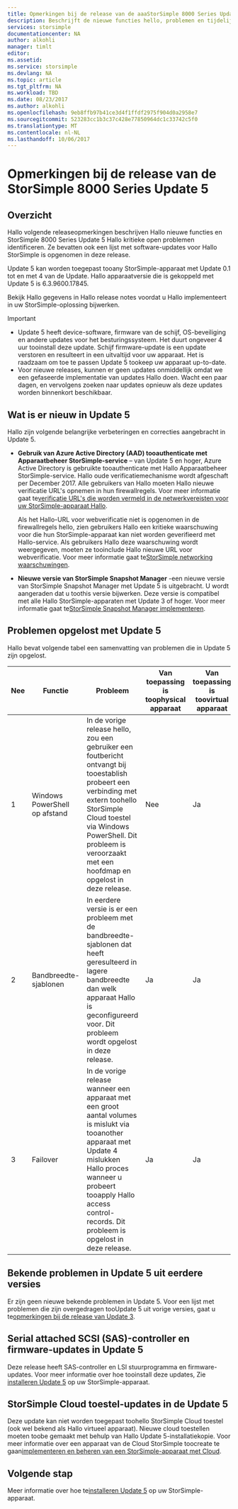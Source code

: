 ```yaml
---
title: Opmerkingen bij de release van de aaaStorSimple 8000 Series Update 5 | Microsoft Docs
description: Beschrijft de nieuwe functies hello, problemen en tijdelijke oplossingen voor StorSimple 8000 Series Update 5.
services: storsimple
documentationcenter: NA
author: alkohli
manager: timlt
editor: 
ms.assetid: 
ms.service: storsimple
ms.devlang: NA
ms.topic: article
ms.tgt_pltfrm: NA
ms.workload: TBD
ms.date: 08/23/2017
ms.author: alkohli
ms.openlocfilehash: 9eb8ffb97b41ce3d4f1ffdf2975f904d0a2958e7
ms.sourcegitcommit: 523283cc1b3c37c428e77850964dc1c33742c5f0
ms.translationtype: MT
ms.contentlocale: nl-NL
ms.lasthandoff: 10/06/2017
---
```

# <a name="storsimple-8000-series-update-5-release-notes"></a>Opmerkingen bij de release van de StorSimple 8000 Series Update 5

## <a name="overview"></a>Overzicht

Hallo volgende releaseopmerkingen beschrijven Hallo nieuwe functies en StorSimple 8000 Series Update 5 Hallo kritieke open problemen identificeren. Ze bevatten ook een lijst met software-updates voor Hallo StorSimple is opgenomen in deze release.

Update 5 kan worden toegepast tooany StorSimple-apparaat met Update 0.1 tot en met 4 van de Update. Hallo apparaatversie die is gekoppeld met Update 5 is 6.3.9600.17845.

Bekijk Hallo gegevens in Hallo release notes voordat u Hallo implementeert in uw StorSimple-oplossing bijwerken.

> [!IMPORTANT]
> * Update 5 heeft device-software, firmware van de schijf, OS-beveiliging en andere updates voor het besturingssysteem. Het duurt ongeveer 4 uur tooinstall deze update. Schijf firmware-update is een update verstoren en resulteert in een uitvaltijd voor uw apparaat. Het is raadzaam om toe te passen Update 5 tookeep uw apparaat up-to-date.
> * Voor nieuwe releases, kunnen er geen updates onmiddellijk omdat we een gefaseerde implementatie van updates Hallo doen. Wacht een paar dagen, en vervolgens zoeken naar updates opnieuw als deze updates worden binnenkort beschikbaar.

## <a name="whats-new-in-update-5"></a>Wat is er nieuw in Update 5

Hallo zijn volgende belangrijke verbeteringen en correcties aangebracht in Update 5.

* **Gebruik van Azure Active Directory (AAD) tooauthenticate met Apparaatbeheer StorSimple-service** – van Update 5 en hoger, Azure Active Directory is gebruikte tooauthenticate met Hallo Apparaatbeheer StorSimple-service. Hallo oude verificatiemechanisme wordt afgeschaft per December 2017. Alle gebruikers van Hallo moeten Hallo nieuwe verificatie URL's opnemen in hun firewallregels. Voor meer informatie gaat te[verificatie URL's die worden vermeld in de netwerkvereisten voor uw StorSimple-apparaat Hallo](storsimple-8000-system-requirements.md#url-patterns-for-azure-portal).

    Als het Hallo-URL voor webverificatie niet is opgenomen in de firewallregels hello, zien gebruikers Hallo een kritieke waarschuwing voor die hun StorSimple-apparaat kan niet worden geverifieerd met Hallo-service. Als gebruikers Hallo deze waarschuwing wordt weergegeven, moeten ze tooinclude Hallo nieuwe URL voor webverificatie. Voor meer informatie gaat te[StorSimple networking waarschuwingen](storsimple-8000-manage-alerts.md#networking-alerts).

* **Nieuwe versie van StorSimple Snapshot Manager** -een nieuwe versie van StorSimple Snapshot Manager met Update 5 is uitgebracht. U wordt aangeraden dat u toothis versie bijwerken. Deze versie is compatibel met alle Hallo StorSimple-apparaten met Update 3 of hoger. Voor meer informatie gaat te[StorSimple Snapshot Manager implementeren](storsimple-snapshot-manager-deployment.md).


## <a name="issues-fixed-in-update-5"></a>Problemen opgelost met Update 5

Hallo bevat volgende tabel een samenvatting van problemen die in Update 5 zijn opgelost.

| Nee | Functie | Probleem | Van toepassing is toophysical apparaat | Van toepassing is toovirtual apparaat |
| --- | --- | --- | --- | --- |
| 1 |Windows PowerShell op afstand |In de vorige release hello, zou een gebruiker een foutbericht ontvangt bij tooestablish probeert een verbinding met extern toohello StorSimple Cloud toestel via Windows PowerShell. Dit probleem is veroorzaakt met een hoofdmap en opgelost in deze release. |Nee |Ja |
| 2 |Bandbreedte-sjablonen |In eerdere versie is er een probleem met de bandbreedte-sjablonen dat heeft geresulteerd in lagere bandbreedte dan welk apparaat Hallo is geconfigureerd voor. Dit probleem wordt opgelost in deze release. |Ja |Ja |
| 3 |Failover |In de vorige release wanneer een apparaat met een groot aantal volumes is mislukt via tooanother apparaat met Update 4 mislukken Hallo proces wanneer u probeert tooapply Hallo access control-records. Dit probleem is opgelost in deze release. |Ja |Ja |



## <a name="known-issues-in-update-5-from-previous-releases"></a>Bekende problemen in Update 5 uit eerdere versies

Er zijn geen nieuwe bekende problemen in Update 5. Voor een lijst met problemen die zijn overgedragen tooUpdate 5 uit vorige versies, gaat u te[opmerkingen bij de release van Update 3](storsimple-update3-release-notes.md#known-issues-in-update-3).

## <a name="serial-attached-scsi-sas-controller-and-firmware-updates-in-update-5"></a>Serial attached SCSI (SAS)-controller en firmware-updates in Update 5

Deze release heeft SAS-controller en LSI stuurprogramma en firmware-updates. Voor meer informatie over hoe tooinstall deze updates, Zie [installeren Update 5](storsimple-8000-install-update-5.md) op uw StorSimple-apparaat.

## <a name="storsimple-cloud-appliance-updates-in-update-5"></a>StorSimple Cloud toestel-updates in de Update 5

Deze update kan niet worden toegepast toohello StorSimple Cloud toestel (ook wel bekend als Hallo virtueel apparaat). Nieuwe cloud toestellen moeten toobe gemaakt met behulp van Hallo Update 5-installatiekopie. Voor meer informatie over een apparaat van de Cloud StorSimple toocreate te gaan[implementeren en beheren van een StorSimple-apparaat met Cloud](storsimple-8000-cloud-appliance-u2.md).

## <a name="next-step"></a>Volgende stap

Meer informatie over hoe te[installeren Update 5](storsimple-8000-install-update-5.md) op uw StorSimple-apparaat.

